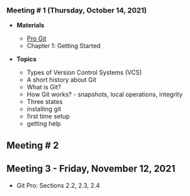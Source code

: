 ### Meeting # 1 (Thursday, October 14, 2021)
- **Materials**
    - [Pro Git](https://git-scm.com/book/en/v2)
    - Chapter 1: Getting Started

- **Topics**
    - Types of Version Control Systems (VCS)
    - A short history about Git
    - What is Git?
    - How Git works? - snapshots, local operations, integrity
    - Three states
    - installing git 
    - first time setup 
    - getting help 


## Meeting # 2



## Meeting 3 - Friday, November 12, 2021
- Git Pro: Sections 2.2, 2.3, 2.4

